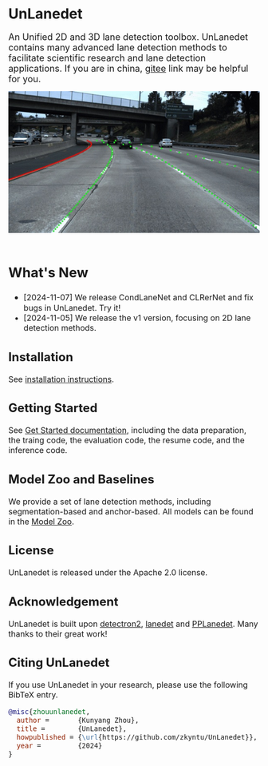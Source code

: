 # UnLanedet
<font size=4> An Unified 2D and 3D lane detection toolbox. UnLanedet contains many advanced lane detection methods to facilitate scientific research and lane detection applications. If you are in china, [gitee](https://gitee.com/zkyseured/UnLanedet) link may be helpful for you.

<div align="center">
  <img src="doc/Lane_Detection_Demo.jpg"/>
</div>
<br>

## What's New
* <font size=3> [2024-11-07] We release CondLaneNet and CLRerNet and fix bugs in UnLanedet. Try it!
* <font size=3> [2024-11-05] We release the v1 version, focusing on 2D lane detection methods.

## Installation
<font size=3> See [installation instructions](doc/install.md).

## Getting Started
<font size=3> See [Get Started documentation](scripts/TRAIN.md), including the data preparation, the traing code, the evaluation code, the resume code, and the inference code.

## Model Zoo and Baselines
We provide a set of lane detection methods, including segmentation-based and anchor-based. All models can be found in the [Model Zoo](doc/model_zpp.md).

## License
UnLanedet is released under the Apache 2.0 license.

## Acknowledgement
UnLanedet is built upon [detectron2](https://github.com/facebookresearch/detectron2), [lanedet](https://github.com/Turoad/lanedet) and [PPLanedet](https://github.com/zkyseu/PPlanedet). Many thanks to their great work!

## Citing UnLanedet
If you use UnLanedet in your research, please use the following BibTeX entry.

```BibTeX
@misc{zhouunlanedet,
  author =       {Kunyang Zhou},
  title =        {UnLanedet},
  howpublished = {\url{https://github.com/zkyntu/UnLanedet}},
  year =         {2024}
}
```
